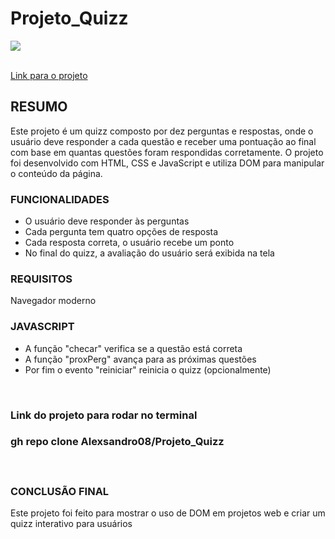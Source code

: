 # Projeto_Quizz


<img src="imgs/Quizz.gif"> 


<br><a href="https://alexsandro08.github.io/Projeto_Quizz/">Link para o projeto</a>

<h2>RESUMO</h2>
    <p>Este projeto é um quizz composto por dez perguntas e respostas, onde o usuário deve responder a cada questão e receber uma pontuação ao final com base em quantas questões foram respondidas corretamente. O projeto foi desenvolvido com HTML, CSS e JavaScript e utiliza DOM para manipular o conteúdo da página.</p>
    
<h3>FUNCIONALIDADES</h3>
    <p>
        <ul>
			<li>O usuário deve responder às perguntas</li>
			<li>Cada pergunta tem quatro opções de resposta</li>
			<li>Cada resposta correta, o usuário recebe um ponto</li>
			<li>No final do quizz, a avaliação do usuário será exibida na tela</li>
		</ul>   
	</p>
<h3>REQUISITOS</h3>
        <p>Navegador moderno</p>

<h3>JAVASCRIPT</h3>
        <ul>
			<li>A função "checar" verifica se a questão está correta</li>
			<li>A função "proxPerg" avança para as próximas questões</li>
			<li>Por fim o evento "reiniciar" reinicia o quizz (opcionalmente)</li>
		</ul> <br>
  

<h3>Link do projeto para rodar no terminal<h3>
<p>gh repo clone Alexsandro08/Projeto_Quizz</p><br>


<h3>CONCLUSÃO FINAL</h3>
    <p>Este projeto foi feito para mostrar o uso de DOM em projetos web e criar um quizz interativo para usuários</p>

